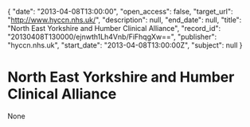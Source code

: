 {
  "date": "2013-04-08T13:00:00", 
  "open_access": false, 
  "target_url": "http://www.hyccn.nhs.uk/", 
  "description": null, 
  "end_date": null, 
  "title": "North East Yorkshire and Humber Clinical Alliance", 
  "record_id": "20130408T130000/ejnwth1Lh4Vnb/FiFhqgXw==", 
  "publisher": "hyccn.nhs.uk", 
  "start_date": "2013-04-08T13:00:00Z", 
  "subject": null
}

# North East Yorkshire and Humber Clinical Alliance

None